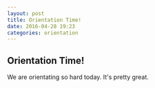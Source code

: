 ```yaml
---
layout: post
title: Orientation Time!
date: 2016-04-28 19:23
categories: orientation
---
```


## Orientation Time!

We are orientating so hard today. It's pretty great.
